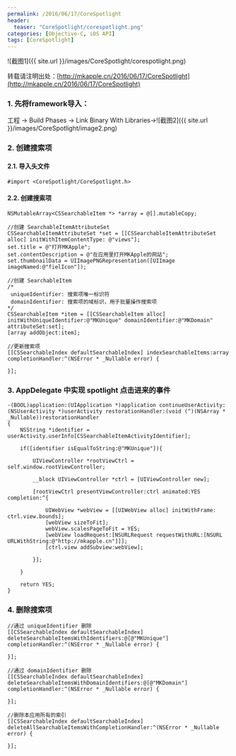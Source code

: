 ```yaml
---
permalink: /2016/06/17/CoreSpotlight
header:
  teaser: "CoreSpotlight/corespotlight.png"
categories: [Objective-C, iOS API]
tags: [CoreSpotlight]
---
```

![截图1]({{ site.url }}/images/CoreSpotlight/corespotlight.png)

转载请注明出处：[http://mkapple.cn/2016/06/17/CoreSpotlight](http://mkapple.cn/2016/06/17/CoreSpotlight)

### 1. 先将framework导入：<br>
工程 -> Build Phases -> Link Binary With Libraries->![截图2]({{ site.url }}/images/CoreSpotlight/image2.png)
<br>

### 2. 创建搜索项

#### 2.1. 导入头文件

~~~objc
#import <CoreSpotlight/CoreSpotlight.h>
~~~

#### 2.2. 创建搜索项

~~~objc
NSMutableArray<CSSearchableItem *> *array = @[].mutableCopy;
    
//创建 SearchableItemAttributeSet
CSSearchableItemAttributeSet *set = [[CSSearchableItemAttributeSet alloc] initWithItemContentType: @"views"];
set.title = @"打开MKApple";
set.contentDescription = @"在应用里打开MKApple的网站";
set.thumbnailData = UIImagePNGRepresentation([UIImage imageNamed:@"fielIcon"]);
    
//创建 SearchableItem
/*
 uniqueIdentifier: 搜索项唯一标识符
 domainIdentifier: 搜索项的域标识，用于批量操作搜索项
*/
CSSearchableItem *item = [[CSSearchableItem alloc] initWithUniqueIdentifier:@"MKUnique" domainIdentifier:@"MKDomain" attributeSet:set];
[array addObject:item];
    
//更新搜索项
[[CSSearchableIndex defaultSearchableIndex] indexSearchableItems:array completionHandler:^(NSError * _Nullable error) {
        
}];
~~~


### 3. AppDelegate 中实现 spotlight 点击进来的事件

~~~objc
-(BOOL)application:(UIApplication *)application continueUserActivity:(NSUserActivity *)userActivity restorationHandler:(void (^)(NSArray * _Nullable))restorationHandler
{
    NSString *identifier = userActivity.userInfo[CSSearchableItemActivityIdentifier];
    
    if([identifier isEqualToString:@"MKUnique"]){
        
        UIViewController *rootViewCtrl = self.window.rootViewController;
        
        __block UIViewController *ctrl = [UIViewController new];
        
        [rootViewCtrl presentViewController:ctrl animated:YES completion:^{
            
            UIWebView *webView = [[UIWebView alloc] initWithFrame: ctrl.view.bounds];
            [webView sizeToFit];
            webView.scalesPageToFit = YES;
            [webView loadRequest:[NSURLRequest requestWithURL:[NSURL URLWithString:@"http://mkapple.cn"]]];
            [ctrl.view addSubview:webView];
            
        }];
        
    }
    
    return YES;
}
~~~

### 4. 删除搜索项
~~~objc
//通过 uniqueIdentifier 删除
[[CSSearchableIndex defaultSearchableIndex] deleteSearchableItemsWithIdentifiers:@[@"MKUnique"] completionHandler:^(NSError * _Nullable error) {
        
}];
    
//通过 domainIdentifier 删除
[[CSSearchableIndex defaultSearchableIndex] deleteSearchableItemsWithDomainIdentifiers:@[@"MKDomain"] completionHandler:^(NSError * _Nullable error) {
        
}];
    
//删除本应用所有的索引
[[CSSearchableIndex defaultSearchableIndex] deleteAllSearchableItemsWithCompletionHandler:^(NSError * _Nullable error) {
        
}];
~~~


<!-- 网易云跟帖 -->
<div id="cloud-tie-wrapper" class="cloud-tie-wrapper"></div>
<script>
  var cloudTieConfig = {
    url: document.location.href, 
    sourceId: "",
    productKey: "ed9b8d43dc944e809d5c088decaffc0a",
    target: "cloud-tie-wrapper"
  };
</script>
<script src="https://img1.cache.netease.com/f2e/tie/yun/sdk/loader.js"></script>

